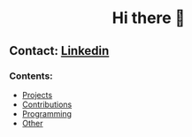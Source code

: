 <h1 align="center">Hi there 👋</h1>

## Contact: [Linkedin](https://www.linkedin.com/in/giuseppe-ferrara-link/)

### Contents:
- [Projects](#projects)
- [Contributions](#contributions)
- [Programming](#programming)
- [Other](#other)
  





